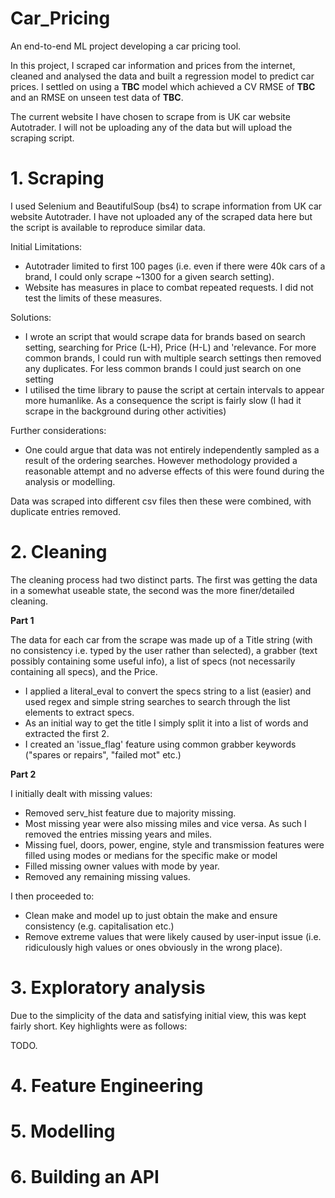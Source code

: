 # Car_Pricing
An end-to-end ML project developing a car pricing tool.

In this project, I scraped car information and prices from the internet, cleaned and analysed the data and built a regression model to predict car prices. I settled on using a **TBC** model which achieved a CV RMSE of **TBC** and an RMSE on unseen test data of **TBC**. 

The current website I have chosen to scrape from is UK car website Autotrader. I will not be uploading any of the data but will upload the scraping script. 

# 1. Scraping 

I used Selenium and BeautifulSoup (bs4) to scrape information from UK car website Autotrader. I have not uploaded any of the scraped data here but the script is available to reproduce similar data. 

Initial Limitations: 
* Autotrader limited to first 100 pages (i.e. even if there were 40k cars of a brand, I could only scrape ~1300 for a given search setting). 
* Website has measures in place to combat repeated requests. I did not test the limits of these measures.

Solutions:
* I wrote an script that would scrape data for brands based on search setting, searching for Price (L-H), Price (H-L) and 'relevance. For more common brands, I could run with multiple search settings then removed any duplicates. For less common brands I could just search on one setting
* I utilised the time library to pause the script at certain intervals to appear more humanlike. As a consequence the script is fairly slow (I had it scrape in the background during other activities)

Further considerations: 
* One could argue that data was not entirely independently sampled as a result of the ordering searches. However methodology provided a reasonable attempt and no adverse effects of this were found during the analysis or modelling. 

Data was scraped into different csv files then these were combined, with duplicate entries removed.


# 2. Cleaning

The cleaning process had two distinct parts. The first was getting the data in a somewhat useable state, the second was the more finer/detailed cleaning. 

**Part 1**

The data for each car from the scrape was made up of a Title string (with no consistency i.e. typed by the user rather than selected), a grabber (text possibly containing some useful info), a list of specs (not necessarily containing all specs), and the Price. 

* I applied a literal_eval to convert the specs string to a list (easier) and used regex and simple string searches to search through the list elements to extract specs. 
* As an initial way to get the title I simply split it into a list of words and extracted the first 2. 
* I created an 'issue_flag' feature using common grabber keywords ("spares or repairs", "failed mot" etc.) 

**Part 2** 

I initially dealt with missing values: 

* Removed serv_hist feature due to majority missing. 
* Most missing year were also missing miles and vice versa. As such I removed the entries missing years and miles. 
* Missing fuel, doors, power, engine, style and transmission features were filled using modes or medians for the specific make or model
* Filled missing owner values with mode by year.
* Removed any remaining missing values. 

I then proceeded to: 
* Clean make and model up to just obtain the make and ensure consistency (e.g. capitalisation etc.)
* Remove extreme values that were likely caused by user-input issue (i.e. ridiculously high values or ones obviously in the wrong place). 


# 3. Exploratory analysis 

Due to the simplicity of the data and satisfying initial view, this was kept fairly short. Key highlights were as follows: 

TODO. 

# 4. Feature Engineering


# 5. Modelling


# 6. Building an API 








